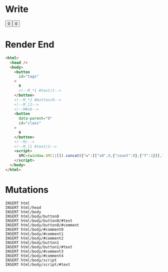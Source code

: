 # Write
  <button id=tags>0<!--M_*1 #text/1--></button><!--M_*1 #button/0--><!--M_[2--><!--M#s0--><button id=class data-parent=0>0</button><!--M/--><!--M_]1 #text/2--><script>$MC=(window.$MC||[]).concat({"w":[["s0",0,{"count":0},{"f":1}]],"t":["__tests__/components/class-counter.marko"]});WALKER_RUNTIME("M")("_");M._.r=[_=>(_.b={1:{count:0,"ConditionalScope:#text/2":_.a={m5c:"s0"},"ConditionalRenderer:#text/2":_._.$compat_renderer(_._["__tests__/components/class-counter.marko"])},2:_.a}),2,"$compat_setScope",1,"__tests__/template.marko_0_count"];M._.w()</script>

# Render End
```html
<html>
  <head />
  <body>
    <button
      id="tags"
    >
      0
      <!--M_*1 #text/1-->
    </button>
    <!--M_*1 #button/0-->
    <!--M_[2-->
    <!--M#s0-->
    <button
      data-parent="0"
      id="class"
    >
      0
    </button>
    <!--M/-->
    <!--M_]1 #text/2-->
    <script>
      $MC=(window.$MC||[]).concat({"w":[["s0",0,{"count":0},{"f":1}]],"t":["__tests__/components/class-counter.marko"]});WALKER_RUNTIME("M")("_");M._.r=[_=&gt;(_.b={1:{count:0,"ConditionalScope:#text/2":_.a={m5c:"s0"},"ConditionalRenderer:#text/2":_._.$compat_renderer(_._["__tests__/components/class-counter.marko"])},2:_.a}),2,"$compat_setScope",1,"__tests__/template.marko_0_count"];M._.w()
    </script>
  </body>
</html>
```

# Mutations
```
INSERT html
INSERT html/head
INSERT html/body
INSERT html/body/button0
INSERT html/body/button0/#text
INSERT html/body/button0/#comment
INSERT html/body/#comment0
INSERT html/body/#comment1
INSERT html/body/#comment2
INSERT html/body/button1
INSERT html/body/button1/#text
INSERT html/body/#comment3
INSERT html/body/#comment4
INSERT html/body/script
INSERT html/body/script/#text
```